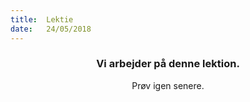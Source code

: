 ```yaml
---
title:  Lektie
date:   24/05/2018
---
```


### <center>Vi arbejder på denne lektion.</center>
<center>Prøv igen senere.</center>
